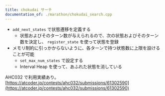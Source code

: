 ```yaml
---
title: chokudai サーチ
documentation_of: ./marathon/chokudai_search.cpp
---
```


- `add_next_states` で状態遷移を定義する
    - 状態およびそのターン数が与えられるので、次の状態およびそのターン数を決定し、 `register_state` を使って状態を登録
- メモリ制約に引っかからないように、各ターンで持つ状態数に上限を設けることが可能
    - `set_max_num_states` で設定する
    - Interval Heap を使って、あふれた状態を消している

AHC032 で利用実績あり。  
[https://atcoder.jp/contests/ahc032/submissions/61302590](https://atcoder.jp/contests/ahc032/submissions/61302590)
